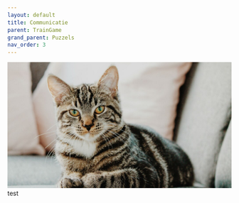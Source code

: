 ```yaml
---
layout: default
title: Communicatie
parent: TrainGame
grand_parent: Puzzels
nav_order: 3
---
```

![](2022-05-18-19-52-50.png)
test


